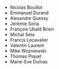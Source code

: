 * Nicolas Bouillot
* Emmanuel Durand
* Alexandre Quessy
* Jérémie Soria
* François Ubald Brien
* Michal Seta
* Francis Lecavalier
* Valentin Laurent
* Mike Wozniewski
* Thomas Piquet
* Marie-Eve Dumas
